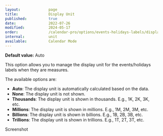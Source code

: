 ```yaml
---
layout:             page
title:              Display Unit
published:          true
date:               2022-07-26
modified:           2024-05-17
order:              /calendar-pro/options/events-holidays-labels/display-unit
internal:           unit
available:          Calendar Mode
---
```

**Default value:** Auto

This option allows you to manage the display unit for the events/holidays labels when they are measures.

The available options are:
- **Auto**: The display unit is automatically calculated based on the data.
- **None**: The display unit is not shown.
- **Thousands**: The display unit is shown in thousands. E.g., 1K, 2K, 3K, etc.
- **Millions**: The display unit is shown in millions. E.g., 1M, 2M, 3M, etc.
- **Billions**: The display unit is shown in billions. E.g., 1B, 2B, 3B, etc.
- **Trillions**: The display unit is shown in trillions. E.g., 1T, 2T, 3T, etc.

<todo>Screenshot</todo>